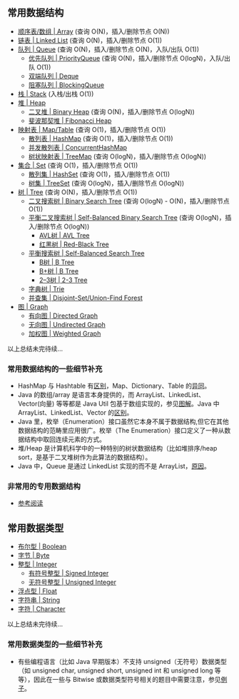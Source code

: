 ## 常用数据结构
  
- [顺序表/数组 | Array]() (查询 O(N)，插入/删除节点 O(N))
- [链表 | Linked List](./Data%20Structure%20Implementation/Linked%20List/README.md) (查询 O(N)，插入/删除节点 O(1))
- [队列 | Queue]() (查询 O(N)，插入/删除节点 O(N)，入队/出队 O(1))
  - [优先队列 | PriorityQueue]() (查询 O(N)，插入/删除节点 O(logN)，入队/出队 O(1))
  - [双端队列 | Deque](./../HackerRank%20Practises/java/medium/Java%20Dequeue.java)
  - [阻塞队列 | BlockingQueue]()
- [栈 | Stack]() (入栈/出栈 O(1))
- [堆 | Heap]()
  - [二叉堆 | Binary Heap]() (查询 O(N)，插入/删除节点 O(logN))
  - [斐波那契堆 | Fibonacci Heap]()
- [映射表 | Map/Table]() (查询 O(1)，插入/删除节点 O(1))
  - [散列表 | HashMap](./Data%20Structure%20Implementation/Hash%20Map/README.md) (查询 O(1)，插入/删除节点 O(1))
  - [并发散列表 | ConcurrentHashMap]()
  - [树状映射表 | TreeMap]() (查询 O(logN)，插入/删除节点 O(logN))
- [集合 | Set]() (查询 O(1)，插入/删除节点 O(1))
  - [散列集 | HashSet]() (查询 O(1)，插入/删除节点 O(1))
  - [树集 | TreeSet]() (查询 O(logN)，插入/删除节点 O(logN))
- [树 | Tree]() (查询 O(N)，插入/删除节点 O(1))
  - [二叉搜索树 | Binary Search Tree]() (查询 O(logN) - O(N)，插入/删除节点 O(1))
  - [平衡二叉搜索树 | Self-Balanced Binary Search Tree]() (查询 O(logN)，插入/删除节点 O(logN))
    - [AVL树 | AVL Tree](./Data%20Structure%20Implementation/AVL%20Tree/)
    - [红黑树 | Red-Black Tree]()
  - [平衡搜索树 | Self-Balanced Search Tree]()
    - [B树 | B Tree]()
    - [B+树 | B Tree]()
    - [2–3树 | 2-3 Tree]()
  - [字典树 | Trie](./Data%20Structure%20Implementation/Trie/README.md)
  - [并查集 | Disjoint-Set/Union-Find Forest]()
- [图 | Graph]()
  - [有向图 | Directed Graph]()
  - [无向图 | Undirected Graph]()
  - [加权图 | Weighted Graph]()
  
  
以上总结未完待续...  
  
### 常用数据结构的一些细节补充
* HashMap 与 Hashtable 有[区别](https://stackoverflow.com/questions/40471/differences-between-hashmap-and-hashtable)，Map、Dictionary、Table 的[异同](https://www.zhihu.com/question/27581780)。
* Java 的数组/array 是语言本身提供的，而 ArrayList、LinkedList、Vector(向量) 等等都是 Java Util 包基于数组实现的，参见[图解](./Java%20Util%20Collections.png)。Java 中 ArrayList、LinkedList、Vector 的[区别](https://www.cnblogs.com/wanlipeng/archive/2010/10/21/1857791.html)。
* Java 里，枚举（Enumeration）接口虽然它本身不属于数据结构,但它在其他数据结构的范畴里应用很广。枚举（The Enumeration）接口定义了一种从数据结构中取回连续元素的方式。
* 堆/Heap 是计算机科学中的一种特别的树状数据结构（比如堆排序/heap sort，是基于二叉堆树作为此算法的数据结构）。
* Java 中，Queue 是通过 LinkedList 实现的而不是 ArrayList，[原因](https://stackoverflow.com/questions/41665425/why-arraylist-doesnt-implements-queue)。  
  
### 非常用的专用数据结构
- [参考阅读](https://stackoverflow.com/questions/500607/what-are-the-lesser-known-but-useful-data-structures)
  
  
  
## 常用数据类型
- [布尔型 | Boolean]()
- [字节 | Byte]()
- [整型 | Integer]()
  - [有符号整型 | Signed Integer]()
  - [无符号整型 | Unsigned Integer]()
- [浮点型 | Float]()
- [字符串 | String]()
- [字符 | Character]()
  
  
以上总结未完待续...  
  
### 常用数据类型的一些细节补充
* 有些编程语言（比如 Java 早期版本）不支持 unsigned（无符号）数据类型（如 unsigned char, unsigned short, unsigned int 和 unsigned long 等等），因此在一些与 Bitwise 或数据类型符号相关的题目中需要注意，参见[例子](./../Leetcode%20Practices/algorithms/easy/190%20Reverse%20Bits.java)。
